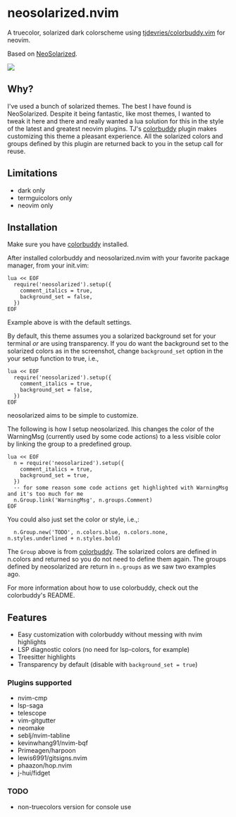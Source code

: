 # neosolarized.nvim

A truecolor, solarized dark colorscheme using [tjdevries/colorbuddy.vim](https://github.com/tjdevries/colorbuddy.vim) for neovim.

Based on [NeoSolarized](https://github.com/overcache/NeoSolarized).

![](https://github.com/svrana/neosolarized.nvim/blob/assets/assets/screenshot1.png)

## Why?

I've used a bunch of solarized themes. The best I have found is NeoSolarized. Despite it
being fantastic, like most themes, I wanted to tweak it here and there and really wanted a
lua solution for this in the style of the latest and greatest neovim plugins. TJ's
[colorbuddy](https://github.com/tjdevries/colorbuddy.vim) plugin makes customizing this theme a
pleasant experience. All the solarized colors and groups defined by this plugin are returned back
to you in the setup call for reuse.

## Limitations

- dark only
- termguicolors only
- neovim only

## Installation

Make sure you have [colorbuddy](https://github.com/tjdevries/colorbuddy.vim) installed.

After installed colorbuddy and neosolarized.nvim with your favorite package manager, from your init.vim:

```
lua << EOF
  require('neosolarized').setup({
    comment_italics = true,
    background_set = false,
  })
EOF
```

Example above is with the default settings.

By default, this theme assumes you a solarized background set for your terminal _or_ are using transparency. If you
do want the background set to the solarized colors as in the screenshot, change `background_set` option in the your
setup function to true, i.e.,

```
lua << EOF
  require('neosolarized').setup({
    comment_italics = true,
    background_set = false,
  })
EOF
```

neosolarized aims to be simple to customize.

The following is how I setup neosolarized. Ihis changes the color of the WarningMsg
(currently used by some code actions) to a less visible color by linking the group to a
predefined group.

```
lua << EOF
  n = require('neosolarized').setup({
    comment_italics = true,
    background_set = true,
  })
  -- for some reason some code actions get highlighted with WarningMsg and it's too much for me
  n.Group.link('WarningMsg', n.groups.Comment)
EOF
```

You could also just set the color or style, i.e.,:

```
  n.Group.new('TODO', n.colors.blue, n.colors.none, n.styles.underlined + n.styles.bold)
```

The `Group` above is from [colorbuddy](https://github.com/tjdevries/colorbuddy.vim). The
solarized colors are defined in n.colors and returned so you do not need to define them
again. The groups defined by neosolarized are return in `n.groups` as we saw two examples
ago.

For more information about how to use colorbuddy, check out the colorbuddy's README.

## Features

- Easy customization with colorbuddy without messing with nvim highlights
- LSP diagnostic colors (no need for lsp-colors, for example)
- Treesitter highlights
- Transparency by default (disable with `background_set = true`)

### Plugins supported

- nvim-cmp
- lsp-saga
- telescope
- vim-gitgutter
- neomake
- seblj/nvim-tabline
- kevinwhang91/nvim-bqf
- Primeagen/harpoon
- lewis6991/gitsigns.nvim
- phaazon/hop.nvim
- j-hui/fidget

### TODO

- non-truecolors version for console use
